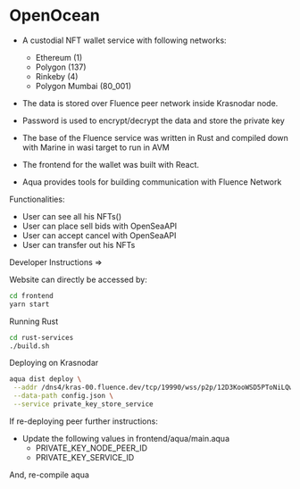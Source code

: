 # OpenOcean

-   A custodial NFT wallet service with following networks:

    -   Ethereum (1)
    -   Polygon (137)
    -   Rinkeby (4)
    -   Polygon Mumbai (80_001)

-   The data is stored over Fluence peer network inside Krasnodar node.

-   Password is used to encrypt/decrypt the data and store the private key

-   The base of the Fluence service was written in Rust and compiled down with Marine in wasi target to run in AVM
-   The frontend for the wallet was built with React.
-   Aqua provides tools for building communication with Fluence Network

Functionalities:

-   User can see all his NFTs()
-   User can place sell bids with OpenSeaAPI
-   User can accept cancel with OpenSeaAPI
-   User can transfer out his NFTs

Developer Instructions =>

Website can directly be accessed by:

```sh
cd frontend
yarn start
```

Running Rust

```sh
cd rust-services
./build.sh
```

Deploying on Krasnodar

```sh
aqua dist deploy \
 --addr /dns4/kras-00.fluence.dev/tcp/19990/wss/p2p/12D3KooWSD5PToNiLQwKDXsu8JSysCwUt8BVUJEqCHcDe7P5h45e \
 --data-path config.json \
 --service private_key_store_service
```

If re-deploying peer further instructions:

-   Update the following values in frontend/aqua/main.aqua
    -   PRIVATE_KEY_NODE_PEER_ID
    -   PRIVATE_KEY_SERVICE_ID

And, re-compile aqua
